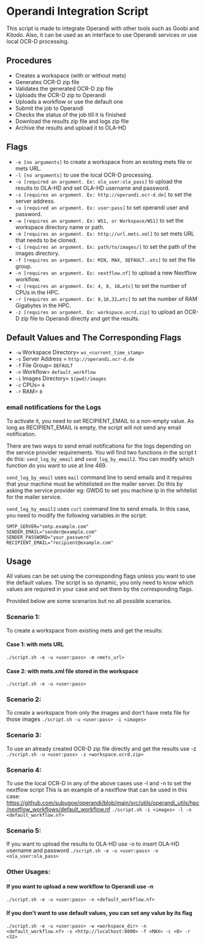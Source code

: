 
# Operandi Integration Script

This script is made to integrate Operandi with other tools such as Goobi and Kitodo. Also, it can be used as an interface to use Operandi services or use local OCR-D processing. 


## Procedures

- Creates a workspace (with or without mets)
- Generates OCR-D zip file
- Validates the generated OCR-D zip file
- Uploads the OCR-D zip to Operandi
- Uploads a workflow or use the default one
- Submit the job to Operandi
- Checks the status of the job till it is finished
- Download the results zip file and logs zip file
- Archive the results and upload it to OLA-HD 


## Flags

- `-e [no arguments]` to create a workspace from an existing mets file or mets URL.
- `-l [no arguments]` to use the local OCR-D processing.
- `-o [required an argument. Ex: ola_user:ola_pass]` to upload the results to OLA-HD and set OLA-HD username and password.
- `-s [requires an argument. Ex: http://operandi.ocr-d.de]` to set the server address. 
- `-u [required an argument. Ex: user:pass]` to set operandi user and password.
- `-w [requires an argument. Ex: WS1, or Workspace/WS1]` to set the workspace directory name or path.
- `-m [requires an argument. Ex: http://url.mets.xml]` to set mets URL that needs to be cloned.
- `-i [requires an argument. Ex: path/to/images/]` to set the path of the images directory.
- `-f [requires an argument. Ex: MIN, MAX, DEFAULT..etc]` to set the file group.
- `-n [requires an argument. Ex: nextflow.nf]` to upload a new Nextflow workflow.
- `-c [requires an argument. Ex: 4, 8, 10…etc]` to set the number of CPUs in the HPC.
- `-r [requires an argument. Ex: 8,16,32…etc]` to set the number of RAM Gigabytes in the HPC.
- `-z [requires an argument. Ex: workspace.ocrd.zip]` to upload an OCR-D zip file to Operandi directly and get the results.


## Default Values and The Corresponding Flags

- `-w` Workspace Directory= `ws_<current_time_stamp>` 
- `-s` Server Address = `http://operandi.ocr-d.de`
- `-f` File Group= `DEFAULT`
- `-n` Workflow= `default_workflow`
- `-i` Images Directory= `$(pwd)/images`
- `-c` CPUs= `4`
- `-r` RAM= `8`



### email notifications for the Logs
To activate it, you need to set RECIPIENT_EMAIL to a non-empty value. As long as RECIPIENT_EMAIL is empty, the script will not send any email notification.

There are two ways to send email notifications for the logs depending on the service provider requirements. You will find two functions in the script t do this: `send_log_by_email` and `send_log_by_email2`. You can modify which function do you want to use at line 469.

`send_log_by_email` uses `mail` command line to send emails and it requires that your machine must be whitelisted on the mailer server. Do this by asking the service provider eg: GWDG to set you machine ip in the whitelist for the mailer service.

`send_log_by_email2` uses `curl` command line to send emails. In this case, you need to modify the following variables in the script:
```# Email settings
SMTP_SERVER="smtp.example.com"
SENDER_EMAIL="sender@example.com"
SENDER_PASSWORD="your_password"
RECIPIENT_EMAIL="recipient@example.com"
```

## Usage
All values can be set using the corresponding flags unless you want to use the default values. The script is so dynamic, you only need to know which values are required in your case and set them by the corresponding flags. 

Provided below are some scenarios but no all possible scenarios.

### Scenario 1: 
To create a workspace from existing mets and get the results:
#### Case 1: with mets URL
`./script.sh -e -u <user:pass> -m <mets_url>`
#### Case 2: with mets.xml file stored in the workspace
`./script.sh -e -u <user:pass>`
### Scenario 2: 
To create a workspace from only the images and don't have mets file for those images
`./script.sh -u <user:pass> -i <images>`
### Scenario 3: 
To use an already created OCR-D zip file directly and get the results use -z
`./script.sh -u <user:pass> -z <workspace.ocrd.zip>`
### Scenario 4: 
To use the local OCR-D in any of the above cases use -l and -n to set the nextflow script 
This is an example of a nextflow that can be used in this case:
https://github.com/subugoe/operandi/blob/main/src/utils/operandi_utils/hpc/nextflow_workflows/default_workflow.nf
`./script.sh -i <images> -l -n <default_workflow.nf>`
### Scenario 5: 
If you want to upload the results to OLA-HD use -o to insert OLA-HD username and password
`./script.sh -e -u <user:pass> -o <ola_user:ola_pass>`
### Other Usages:
#### If you want to upload a new workflow to Operandi use -n
`./script.sh -e -u <user:pass> -n <default_workflow.nf>`
#### If you don't want to use default values, you can set any value by its flag
`./script.sh -e -u <user:pass> -w <workspace_dir> -n <default_workflow.nf> -s <http://localhost:8000> -f <MAX> -c <8> -r <32>`

